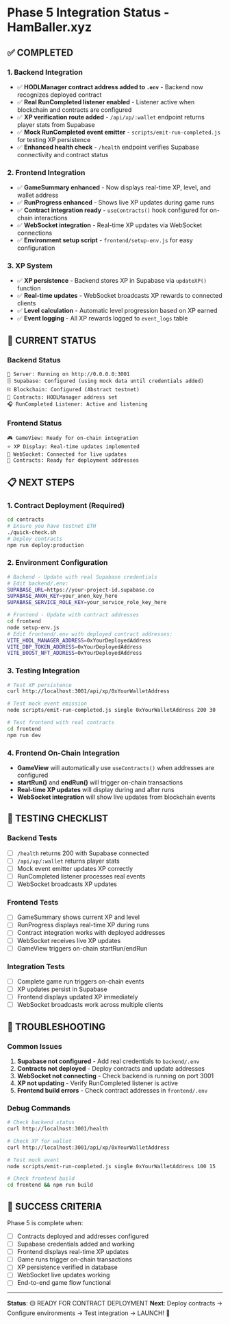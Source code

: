 # Phase 5 Integration Status - HamBaller.xyz

## ✅ COMPLETED

### 1. Backend Integration
- ✅ **HODLManager contract address added to `.env`** - Backend now recognizes deployed contract
- ✅ **Real RunCompleted listener enabled** - Listener active when blockchain and contracts are configured
- ✅ **XP verification route added** - `/api/xp/:wallet` endpoint returns player stats from Supabase
- ✅ **Mock RunCompleted event emitter** - `scripts/emit-run-completed.js` for testing XP persistence
- ✅ **Enhanced health check** - `/health` endpoint verifies Supabase connectivity and contract status

### 2. Frontend Integration
- ✅ **GameSummary enhanced** - Now displays real-time XP, level, and wallet address
- ✅ **RunProgress enhanced** - Shows live XP updates during game runs
- ✅ **Contract integration ready** - `useContracts()` hook configured for on-chain interactions
- ✅ **WebSocket integration** - Real-time XP updates via WebSocket connections
- ✅ **Environment setup script** - `frontend/setup-env.js` for easy configuration

### 3. XP System
- ✅ **XP persistence** - Backend stores XP in Supabase via `updateXP()` function
- ✅ **Real-time updates** - WebSocket broadcasts XP rewards to connected clients
- ✅ **Level calculation** - Automatic level progression based on XP earned
- ✅ **Event logging** - All XP rewards logged to `event_logs` table

## 🔄 CURRENT STATUS

### Backend Status
```
📡 Server: Running on http://0.0.0.0:3001
🗄️ Supabase: Configured (using mock data until credentials added)
⛓️ Blockchain: Configured (Abstract testnet)
📜 Contracts: HODLManager address set
🎧 RunCompleted Listener: Active and listening
```

### Frontend Status
```
🎮 GameView: Ready for on-chain integration
⭐ XP Display: Real-time updates implemented
🔌 WebSocket: Connected for live updates
📜 Contracts: Ready for deployment addresses
```

## 📋 NEXT STEPS

### 1. Contract Deployment (Required)
```bash
cd contracts
# Ensure you have testnet ETH
./quick-check.sh
# Deploy contracts
npm run deploy:production
```

### 2. Environment Configuration
```bash
# Backend - Update with real Supabase credentials
# Edit backend/.env:
SUPABASE_URL=https://your-project-id.supabase.co
SUPABASE_ANON_KEY=your_anon_key_here
SUPABASE_SERVICE_ROLE_KEY=your_service_role_key_here

# Frontend - Update with contract addresses
cd frontend
node setup-env.js
# Edit frontend/.env with deployed contract addresses:
VITE_HODL_MANAGER_ADDRESS=0xYourDeployedAddress
VITE_DBP_TOKEN_ADDRESS=0xYourDeployedAddress
VITE_BOOST_NFT_ADDRESS=0xYourDeployedAddress
```

### 3. Testing Integration
```bash
# Test XP persistence
curl http://localhost:3001/api/xp/0xYourWalletAddress

# Test mock event emission
node scripts/emit-run-completed.js single 0xYourWalletAddress 200 30

# Test frontend with real contracts
cd frontend
npm run dev
```

### 4. Frontend On-Chain Integration
- **GameView** will automatically use `useContracts()` when addresses are configured
- **startRun()** and **endRun()** will trigger on-chain transactions
- **Real-time XP updates** will display during and after runs
- **WebSocket integration** will show live updates from blockchain events

## 🧪 TESTING CHECKLIST

### Backend Tests
- [ ] `/health` returns 200 with Supabase connected
- [ ] `/api/xp/:wallet` returns player stats
- [ ] Mock event emitter updates XP correctly
- [ ] RunCompleted listener processes real events
- [ ] WebSocket broadcasts XP updates

### Frontend Tests
- [ ] GameSummary shows current XP and level
- [ ] RunProgress displays real-time XP during runs
- [ ] Contract integration works with deployed addresses
- [ ] WebSocket receives live XP updates
- [ ] GameView triggers on-chain startRun/endRun

### Integration Tests
- [ ] Complete game run triggers on-chain events
- [ ] XP updates persist in Supabase
- [ ] Frontend displays updated XP immediately
- [ ] WebSocket broadcasts work across multiple clients

## 🔧 TROUBLESHOOTING

### Common Issues
1. **Supabase not configured** - Add real credentials to `backend/.env`
2. **Contracts not deployed** - Deploy contracts and update addresses
3. **WebSocket not connecting** - Check backend is running on port 3001
4. **XP not updating** - Verify RunCompleted listener is active
5. **Frontend build errors** - Check contract addresses in `frontend/.env`

### Debug Commands
```bash
# Check backend status
curl http://localhost:3001/health

# Check XP for wallet
curl http://localhost:3001/api/xp/0xYourWalletAddress

# Test mock event
node scripts/emit-run-completed.js single 0xYourWalletAddress 100 15

# Check frontend build
cd frontend && npm run build
```

## 🎯 SUCCESS CRITERIA

Phase 5 is complete when:
- [ ] Contracts deployed and addresses configured
- [ ] Supabase credentials added and working
- [ ] Frontend displays real-time XP updates
- [ ] Game runs trigger on-chain transactions
- [ ] XP persistence verified in database
- [ ] WebSocket live updates working
- [ ] End-to-end game flow functional

---

**Status**: 🟡 READY FOR CONTRACT DEPLOYMENT
**Next**: Deploy contracts → Configure environments → Test integration → LAUNCH! 🚀 